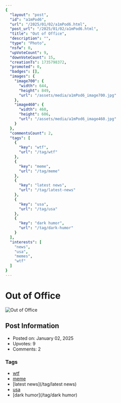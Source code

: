 ```yaml
---
{
  "layout": "post",
  "id": "a1mPod6",
  "url": "/2025/01/02/a1mPod6.html",
  "post_url": "/2025/01/02/a1mPod6.html",
  "title": "Out of Office",
  "description": "",
  "type": "Photo",
  "nsfw": 0,
  "upVoteCount": 9,
  "downVoteCount": 15,
  "creationTs": 1735798372,
  "promoted": 0,
  "badges": [],
  "images": {
    "image700": {
      "width": 644,
      "height": 849,
      "url": "/assets/media/a1mPod6_image700.jpg"
    },
    "image460": {
      "width": 460,
      "height": 606,
      "url": "/assets/media/a1mPod6_image460.jpg"
    }
  },
  "commentsCount": 2,
  "tags": [
    {
      "key": "wtf",
      "url": "/tag/wtf"
    },
    {
      "key": "meme",
      "url": "/tag/meme"
    },
    {
      "key": "latest news",
      "url": "/tag/latest-news"
    },
    {
      "key": "usa",
      "url": "/tag/usa"
    },
    {
      "key": "dark humor",
      "url": "/tag/dark-humor"
    }
  ],
  "interests": [
    "news",
    "usa",
    "memes",
    "wtf"
  ]
}
---
```


# Out of Office

![Out of Office](/assets/media/a1mPod6_image700.jpg)

## Post Information

- Posted on: January 02, 2025
- Upvotes: 9
- Comments: 2

### Tags

- [wtf](/tag/wtf)
- [meme](/tag/meme)
- [latest news](/tag/latest news)
- [usa](/tag/usa)
- [dark humor](/tag/dark humor)
